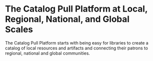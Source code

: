 # The Catalog Pull Platform at Local, Regional, National, and Global Scales

The Catalog Pull Platform starts with being easy for libraries to create a catalog of local resources and artifacts and connecting their patrons to regional, national and global communities.
